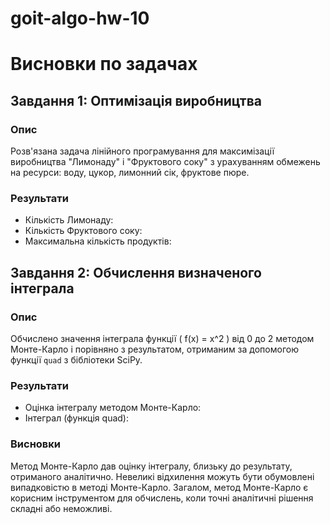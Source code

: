 # goit-algo-hw-10

# Висновки по задачах

## Завдання 1: Оптимізація виробництва

### Опис

Розв'язана задача лінійного програмування для максимізації виробництва "Лимонаду" і "Фруктового соку" з урахуванням обмежень на ресурси: воду, цукор, лимонний сік, фруктове пюре.

### Результати

- Кількість Лимонаду: 
- Кількість Фруктового соку: 
- Максимальна кількість продуктів:
## Завдання 2: Обчислення визначеного інтеграла

### Опис

Обчислено значення інтеграла функції \( f(x) = x^2 \) від 0 до 2 методом Монте-Карло і порівняно з результатом, отриманим за допомогою функції `quad` з бібліотеки SciPy.

### Результати

- Оцінка інтегралу методом Монте-Карло: 
- Інтеграл (функція quad): 
### Висновки

Метод Монте-Карло дав оцінку інтегралу, близьку до результату, отриманого аналітично. Невеликі відхилення можуть бути обумовлені випадковістю в методі Монте-Карло. Загалом, метод Монте-Карло є корисним інструментом для обчислень, коли точні аналітичні рішення складні або неможливі.
